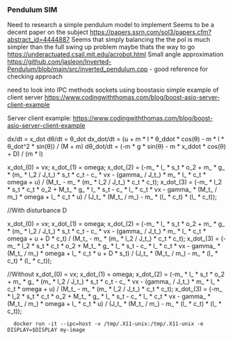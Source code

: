### Pendulum SIM
Need to research a simple pendulum model to implement 
Seems to be a decent paper on the subject https://papers.ssrn.com/sol3/papers.cfm?abstract_id=4444887
Seems that simply balancing the the pol is much simpler than the full swing up problem maybe thats the way to go https://underactuated.csail.mit.edu/acrobot.html
Small angle approximation
https://github.com/jasleon/Inverted-Pendulum/blob/main/src/inverted_pendulum.cpp - good reference for checking approach

need to look into IPC methods
sockets using boostasio simple example of client server 
https://www.codingwiththomas.com/blog/boost-asio-server-client-example

Server client example: https://www.codingwiththomas.com/blog/boost-asio-server-client-example


dx/dt = x_dot
dθ/dt = θ_dot
dx_dot/dt = (u + m * l * θ_ddot * cos(θ) - m * l * θ_dot^2 * sin(θ)) / (M + m)
dθ_dot/dt = (-m * g * sin(θ) - m * x_ddot * cos(θ) + D) / (m * l)


  x_dot_(0) = vx;
  x_dot_(1) = omega;
  x_dot_(2) = (-m_ * l_ * s_t * o_2 + m_ * g_ * (m_ * l_2 / J_t_) * s_t * c_t -
               c_ * vx - (gamma_ / J_t_) * m_ * l_ * c_t * omega + u) /
              (M_t_ - m_ * (m_ * l_2 / J_t_) * c_t * c_t);
  x_dot_(3) =
      (-m_ * l_2 * s_t * c_t * o_2 + M_t_ * g_ * l_ * s_t - c_ * l_ * c_t * vx -
       gamma_ * (M_t_ / m_) * omega + l_ * c_t * u) /
      (J_t_ * (M_t_ / m_) - m_ * (l_ * c_t) * (l_ * c_t));


//With disturbance D

  x_dot_(0) = vx;
  x_dot_(1) = omega;
  x_dot_(2) = (-m_ * l_ * s_t * o_2 + m_ * g_ * (m_ * l_2 / J_t_) * s_t * c_t -
               c_ * vx - (gamma_ / J_t_) * m_ * l_ * c_t * omega + u + D * c_t) 
               /
              (M_t_ - m_ * (m_ * l_2 / J_t_) * c_t * c_t);
  x_dot_(3) = (-m_ * l_2 * s_t * c_t * o_2 + M_t_ * g_ * l_ * s_t - c_ * l_ * c_t * vx -
               gamma_ * (M_t_ / m_) * omega + l_ * c_t * u + D * s_t) 
               /
              (J_t_ * (M_t_ / m_) - m_ * (l_ * c_t) * (l_ * c_t));

//Without 
  x_dot_(0) = vx;
  x_dot_(1) = omega;
  x_dot_(2) = (-m_ * l_ * s_t * o_2 + m_ * g_ * (m_ * l_2 / J_t_) * s_t * c_t -
               c_ * vx - (gamma_ / J_t_) * m_ * l_ * c_t * omega + u) 
               /
              (M_t_ - m_ * (m_ * l_2 / J_t_) * c_t * c_t);
  x_dot_(3) =
      (-m_ * l_2 * s_t * c_t * o_2 + M_t_ * g_ * l_ * s_t - c_ * l_ * c_t * vx -
       gamma_ * (M_t_ / m_) * omega + l_ * c_t * u) /
      (J_t_ * (M_t_ / m_) - m_ * (l_ * c_t) * (l_ * c_t));



      docker run -it --ipc=host -v /tmp/.X11-unix:/tmp/.X11-unix -e DISPLAY=$DISPLAY my-image